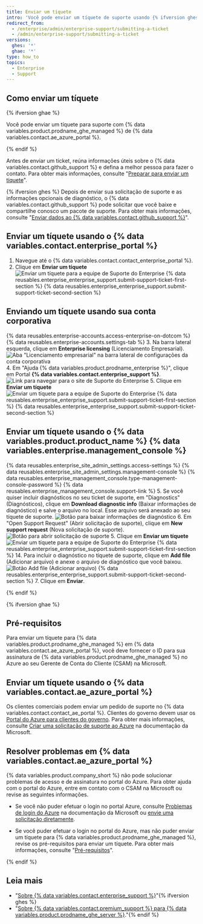```yaml
---
title: Enviar um tíquete
intro: 'Você pode enviar um tíquete de suporte usando {% ifversion ghes %}{% data variables.product.prodname_ghe_server %} {% data variables.enterprise.management_console %} ou o portal de suporte {% elsif ghae %}{% data variables.contact.ae_azure_portal %}{% endif %}.'
redirect_from:
  - /enterprise/admin/enterprise-support/submitting-a-ticket
  - /admin/enterprise-support/submitting-a-ticket
versions:
  ghes: '*'
  ghae: '*'
type: how_to
topics:
  - Enterprise
  - Support
---
```


## Como enviar um tíquete

{% ifversion ghae %}

Você pode enviar um tíquete para suporte com {% data variables.product.prodname_ghe_managed %} de {% data variables.contact.ae_azure_portal %}.

{% endif %}

Antes de enviar um ticket, reúna informações úteis sobre o {% data variables.contact.github_support %} e defina a melhor pessoa para fazer o contato. Para obter mais informações, consulte "[Preparar para enviar um tíquete](/enterprise/admin/guides/enterprise-support/preparing-to-submit-a-ticket)".

{% ifversion ghes %}
Depois de enviar sua solicitação de suporte e as informações opcionais de diagnóstico, o {% data variables.contact.github_support %} pode solicitar que você baixe e compartilhe conosco um pacote de suporte. Para obter mais informações, consulte "[Enviar dados ao {% data variables.contact.github_support %}](/enterprise/admin/guides/enterprise-support/providing-data-to-github-support)".

## Enviar um tíquete usando o {% data variables.contact.enterprise_portal %}

1. Navegue até o {% data variables.contact.contact_enterprise_portal %}.
5. Clique em **Enviar um tíquete** ![Enviar um tíquete para a equipe de Suporte do Enterprise](/assets/images/enterprise/support/submit-ticket-button.png)
{% data reusables.enterprise_enterprise_support.submit-support-ticket-first-section %}
{% data reusables.enterprise_enterprise_support.submit-support-ticket-second-section %}

## Enviando um tíquete usando sua conta corporativa

{% data reusables.enterprise-accounts.access-enterprise-on-dotcom %}
{% data reusables.enterprise-accounts.settings-tab %}
3. Na barra lateral esquerda, clique em **Enterprise licensing** (Licenciamento Empresarial). ![Aba "Licenciamento empresarial" na barra lateral de configurações da conta corporativa](/assets/images/help/enterprises/enterprise-licensing-tab.png)
4. Em "Ajuda {% data variables.product.prodname_enterprise %}", clique em Portal **{% data variables.contact.enterprise_support %}**. ![Link para navegar para o site de Suporte do Enterprise](/assets/images/enterprise/support/enterprise-support-link.png)
5. Clique em **Enviar um tíquete** ![Enviar um tíquete para a equipe de Suporte do Enterprise](/assets/images/enterprise/support/submit-ticket-button.png)
{% data reusables.enterprise_enterprise_support.submit-support-ticket-first-section %}
{% data reusables.enterprise_enterprise_support.submit-support-ticket-second-section %}

## Enviar um tíquete usando o {% data variables.product.product_name %} {% data variables.enterprise.management_console %}

{% data reusables.enterprise_site_admin_settings.access-settings %}
{% data reusables.enterprise_site_admin_settings.management-console %}
{% data reusables.enterprise_management_console.type-management-console-password %}
{% data reusables.enterprise_management_console.support-link %}
5. Se você quiser incluir diagnósticos no seu ticket de suporte, em "Diagnostics" (Diagnósticos), clique em **Download diagnostic info** (Baixar informações de diagnóstico) e salve o arquivo no local. Esse arquivo será anexado ao seu tíquete de suporte. ![Botão para baixar informações de diagnóstico](/assets/images/enterprise/support/download-diagnostics-info-button.png)
6. Em "Open Support Request" (Abrir solicitação de suporte), clique em **New support request** (Nova solicitação de suporte). ![Botão para abrir solicitação de suporte](/assets/images/enterprise/management-console/open-support-request.png)
5. Clique em **Enviar um tíquete** ![Enviar um tíquete para a equipe de Suporte do Enterprise](/assets/images/enterprise/support/submit-ticket-button.png)
{% data reusables.enterprise_enterprise_support.submit-support-ticket-first-section %}
14. Para incluir o diagnóstico no tíquete de suporte, clique em **Add file** (Adicionar arquivo) e anexe o arquivo de diagnóstico que você baixou. ![Botão Add file (Adicionar arquivo)](/assets/images/enterprise/support/support-ticket-add-file.png)
{% data reusables.enterprise_enterprise_support.submit-support-ticket-second-section %}
7. Clique em **Enviar**.

{% endif %}

{% ifversion ghae %}

## Pré-requisitos

Para enviar um tíquete para {% data variables.product.prodname_ghe_managed %} em {% data variables.contact.ae_azure_portal %}, você deve fornecer o ID para sua assinatura de {% data variables.product.prodname_ghe_managed %} no Azure ao seu Gerente de Conta do Cliente (CSAM) na Microsoft.

## Enviar um tíquete usando o {% data variables.contact.ae_azure_portal %}

Os clientes comerciais podem enviar um pedido de suporte no {% data variables.contact.contact_ae_portal %}. Clientes do governo devem usar os [Portal do Azure para clientes do governo](https://portal.azure.us/#blade/Microsoft_Azure_Support/HelpAndSupportBlade). Para obter mais informações, consulte [Criar uma solicitação de suporte ao Azure](https://docs.microsoft.com/azure/azure-portal/supportability/how-to-create-azure-support-request) na documentação da Microsoft.

## Resolver problemas em {% data variables.contact.ae_azure_portal %}

{% data variables.product.company_short %} não pode solucionar problemas de acesso e de assinatura no portal do Azure. Para obter ajuda com o portal do Azure, entre em contato com o CSAM na Microsoft ou revise as seguintes informações.

- Se você não puder efetuar o login no portal Azure, consulte [Problemas de login do Azure](https://docs.microsoft.com/en-US/azure/cost-management-billing/manage/troubleshoot-sign-in-issue) na documentação da Microsoft ou [envie uma solicitação diretamente](https://support.microsoft.com/en-us/supportrequestform/84faec50-2cbc-9b8a-6dc1-9dc40bf69178).

- Se você puder efetuar o login no portal do Azure, mas não puder enviar um tíquete para {% data variables.product.prodname_ghe_managed %}, revise os pré-requisitos para enviar um tíquete. Para obter mais informações, consulte "[Pré-requisitos](#prerequisites)".

{% endif %}

## Leia mais

- "[Sobre {% data variables.contact.enterprise_support %}](/enterprise/admin/guides/enterprise-support/about-github-enterprise-support)"{% ifversion ghes %}
- "[Sobre {% data variables.contact.premium_support %} para {% data variables.product.prodname_ghe_server %}](/enterprise/admin/guides/enterprise-support/about-github-premium-support-for-github-enterprise-server)."{% endif %}
